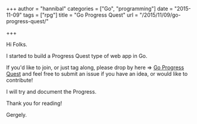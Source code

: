 +++
author = "hannibal"
categories = ["Go", "programming"]
date = "2015-11-09"
tags = ["rpg"]
title = "Go Progress Quest"
url = "/2015/11/09/go-progress-quest/"

+++

Hi Folks.

I started to build a Progress Quest type of web app in Go.

If you'd like to join, or just tag along, please drop by here => <a href="https://github.com/Skarlso/goprogressquest" target="_blank">Go Progress Quest</a> and feel free to submit an issue if you have an idea, or would like to contribute!

I will try and document the Progress.

Thank you for reading!

Gergely.